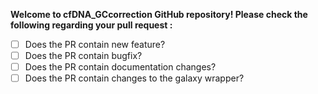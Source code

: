 
**Welcome to cfDNA_GCcorrection GitHub repository! Please check the following regarding
your pull request :**

 - [ ] Does the PR contain new feature?
 - [ ] Does the PR contain bugfix?
 - [ ] Does the PR contain documentation changes?
 - [ ] Does the PR contain changes to the galaxy wrapper?
